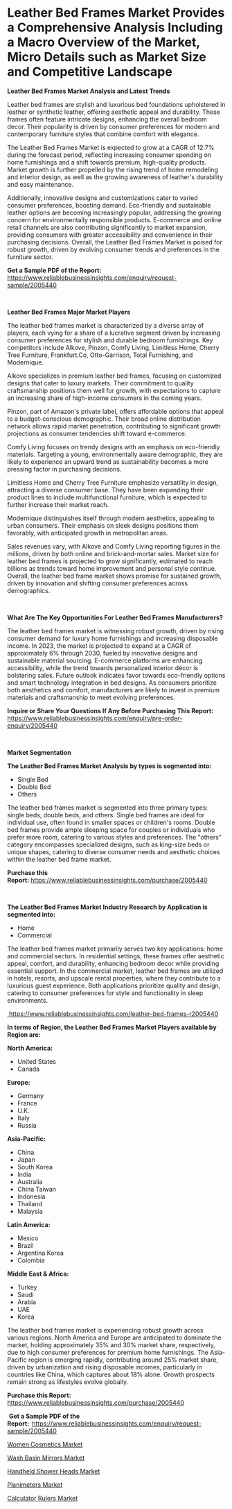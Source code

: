 <p><h1>Leather Bed Frames Market Provides a Comprehensive Analysis Including a Macro Overview of the Market, Micro Details such as Market Size and Competitive Landscape</h1></p><p><strong>Leather Bed Frames Market Analysis and Latest Trends</strong></p>
<p><p>Leather bed frames are stylish and luxurious bed foundations upholstered in leather or synthetic leather, offering aesthetic appeal and durability. These frames often feature intricate designs, enhancing the overall bedroom decor. Their popularity is driven by consumer preferences for modern and contemporary furniture styles that combine comfort with elegance.</p><p>The Leather Bed Frames Market is expected to grow at a CAGR of 12.7% during the forecast period, reflecting increasing consumer spending on home furnishings and a shift towards premium, high-quality products. Market growth is further propelled by the rising trend of home remodeling and interior design, as well as the growing awareness of leather's durability and easy maintenance. </p><p>Additionally, innovative designs and customizations cater to varied consumer preferences, boosting demand. Eco-friendly and sustainable leather options are becoming increasingly popular, addressing the growing concern for environmentally responsible products. E-commerce and online retail channels are also contributing significantly to market expansion, providing consumers with greater accessibility and convenience in their purchasing decisions. Overall, the Leather Bed Frames Market is poised for robust growth, driven by evolving consumer trends and preferences in the furniture sector.</p></p>
<p><strong>Get a Sample PDF of the Report:&nbsp;</strong> <a href="https://www.reliablebusinessinsights.com/enquiry/request-sample/2005440?utm_campaign=62&utm_medium=2&utm_source=Github&utm_content=ia&utm_term=09022025&utm_id=leather-bed-frames">https://www.reliablebusinessinsights.com/enquiry/request-sample/2005440</a></p>
<p>&nbsp;</p>
<p><strong>Leather Bed Frames Major Market Players</strong></p>
<p><p>The leather bed frames market is characterized by a diverse array of players, each vying for a share of a lucrative segment driven by increasing consumer preferences for stylish and durable bedroom furnishings. Key competitors include Alkove, Pinzon, Comfy Living, Limitless Home, Cherry Tree Furniture, Frankfurt.Co, Otto-Garrison, Total Furnishing, and Modernique.</p><p>Alkove specializes in premium leather bed frames, focusing on customized designs that cater to luxury markets. Their commitment to quality craftsmanship positions them well for growth, with expectations to capture an increasing share of high-income consumers in the coming years.</p><p>Pinzon, part of Amazon's private label, offers affordable options that appeal to a budget-conscious demographic. Their broad online distribution network allows rapid market penetration, contributing to significant growth projections as consumer tendencies shift toward e-commerce.</p><p>Comfy Living focuses on trendy designs with an emphasis on eco-friendly materials. Targeting a young, environmentally aware demographic, they are likely to experience an upward trend as sustainability becomes a more pressing factor in purchasing decisions.</p><p>Limitless Home and Cherry Tree Furniture emphasize versatility in design, attracting a diverse consumer base. They have been expanding their product lines to include multifunctional furniture, which is expected to further increase their market reach.</p><p>Modernique distinguishes itself through modern aesthetics, appealing to urban consumers. Their emphasis on sleek designs positions them favorably, with anticipated growth in metropolitan areas.</p><p>Sales revenues vary, with Alkove and Comfy Living reporting figures in the millions, driven by both online and brick-and-mortar sales. Market size for leather bed frames is projected to grow significantly, estimated to reach billions as trends toward home improvement and personal style continue. Overall, the leather bed frame market shows promise for sustained growth, driven by innovation and shifting consumer preferences across demographics.</p></p>
<p>&nbsp;</p>
<p><strong>What Are The Key Opportunities For Leather Bed Frames Manufacturers?</strong></p>
<p><p>The leather bed frames market is witnessing robust growth, driven by rising consumer demand for luxury home furnishings and increasing disposable income. In 2023, the market is projected to expand at a CAGR of approximately 6% through 2030, fueled by innovative designs and sustainable material sourcing. E-commerce platforms are enhancing accessibility, while the trend towards personalized interior décor is bolstering sales. Future outlook indicates favor towards eco-friendly options and smart technology integration in bed designs. As consumers prioritize both aesthetics and comfort, manufacturers are likely to invest in premium materials and craftsmanship to meet evolving preferences.</p></p>
<p><strong>Inquire or Share Your Questions If Any Before Purchasing This Report:</strong> <a href="https://www.reliablebusinessinsights.com/enquiry/pre-order-enquiry/2005440?utm_campaign=62&utm_medium=2&utm_source=Github&utm_content=ia&utm_term=09022025&utm_id=leather-bed-frames">https://www.reliablebusinessinsights.com/enquiry/pre-order-enquiry/2005440</a></p>
<p>&nbsp;</p>
<p><strong>Market Segmentation</strong></p>
<p><strong>The Leather Bed Frames Market Analysis by types is segmented into:</strong></p>
<p><ul><li>Single Bed</li><li>Double Bed</li><li>Others</li></ul></p>
<p><p>The leather bed frames market is segmented into three primary types: single beds, double beds, and others. Single bed frames are ideal for individual use, often found in smaller spaces or children's rooms. Double bed frames provide ample sleeping space for couples or individuals who prefer more room, catering to various styles and preferences. The "others" category encompasses specialized designs, such as king-size beds or unique shapes, catering to diverse consumer needs and aesthetic choices within the leather bed frame market.</p></p>
<p><strong>Purchase this Report:&nbsp;</strong><a href="https://www.reliablebusinessinsights.com/purchase/2005440?utm_campaign=62&utm_medium=2&utm_source=Github&utm_content=ia&utm_term=09022025&utm_id=leather-bed-frames">https://www.reliablebusinessinsights.com/purchase/2005440</a></p>
<p>&nbsp;</p>
<p><strong>The Leather Bed Frames Market Industry Research by Application is segmented into:</strong></p>
<p><ul><li>Home</li><li>Commercial</li></ul></p>
<p><p>The leather bed frames market primarily serves two key applications: home and commercial sectors. In residential settings, these frames offer aesthetic appeal, comfort, and durability, enhancing bedroom decor while providing essential support. In the commercial market, leather bed frames are utilized in hotels, resorts, and upscale rental properties, where they contribute to a luxurious guest experience. Both applications prioritize quality and design, catering to consumer preferences for style and functionality in sleep environments.</p></p>
<p><a href="https://www.reliablebusinessinsights.com/leather-bed-frames-r2005440?utm_campaign=62&utm_medium=2&utm_source=Github&utm_content=ia&utm_term=09022025&utm_id=leather-bed-frames">&nbsp;https://www.reliablebusinessinsights.com/leather-bed-frames-r2005440</a></p>
<p><strong>In terms of Region, the Leather Bed Frames Market Players available by Region are:</strong></p>
<p>
    <p> <strong> North America: </strong>
        <ul>
            <li>United States</li>
            <li>Canada</li>
        </ul>
        </p> 
    <p> <strong> Europe: </strong>
        <ul>
            <li>Germany</li>
            <li>France</li>
            <li>U.K.</li>
            <li>Italy</li>
            <li>Russia</li>
        </ul>
        </p> 
    <p> <strong> Asia-Pacific: </strong>
        <ul>
            <li>China</li>
            <li>Japan</li>
            <li>South Korea</li>
            <li>India</li>
            <li>Australia</li>
            <li>China Taiwan</li>
            <li>Indonesia</li>
            <li>Thailand</li>
            <li>Malaysia</li>
        </ul>
        </p> 
    <p> <strong> Latin America: </strong>
        <ul>
            <li>Mexico</li>
            <li>Brazil</li>
            <li>Argentina Korea</li>
            <li>Colombia</li>
        </ul>
        </p> 
    <p> <strong> Middle East & Africa: </strong>
        <ul>
            <li>Turkey</li>
            <li>Saudi</li>
            <li>Arabia</li>
            <li>UAE</li>
            <li>Korea</li>
        </ul>
    </p>
    </p>
<p><p>The leather bed frames market is experiencing robust growth across various regions. North America and Europe are anticipated to dominate the market, holding approximately 35% and 30% market share, respectively, due to high consumer preferences for premium home furnishings. The Asia-Pacific region is emerging rapidly, contributing around 25% market share, driven by urbanization and rising disposable incomes, particularly in countries like China, which captures about 18% alone. Growth prospects remain strong as lifestyles evolve globally.</p></p>
<p><strong>Purchase this Report: </strong><a href="https://www.reliablebusinessinsights.com/purchase/2005440?utm_campaign=62&utm_medium=2&utm_source=Github&utm_content=ia&utm_term=09022025&utm_id=leather-bed-frames">https://www.reliablebusinessinsights.com/purchase/2005440</a></p>
<p>&nbsp;<strong>Get a Sample PDF of the Report:&nbsp;&nbsp;</strong><a href="https://www.reliablebusinessinsights.com/enquiry/request-sample/2005440?utm_campaign=62&utm_medium=2&utm_source=Github&utm_content=ia&utm_term=09022025&utm_id=leather-bed-frames">https://www.reliablebusinessinsights.com/enquiry/request-sample/2005440</a></p>
<p><strong></strong></p>
<p><p><a href="https://github.com/elodielamto06/Market-Research-Report-List-1/blob/main/women-cosmetics-market.md?utm_campaign=62&utm_medium=2&utm_source=Github&utm_content=ia&utm_term=09022025&utm_id=leather-bed-frames">Women Cosmetics Market</a></p><p><a href="https://github.com/kaqiewan/Market-Research-Report-List-1/blob/main/wash-basin-mirrors-market.md?utm_campaign=62&utm_medium=2&utm_source=Github&utm_content=ia&utm_term=09022025&utm_id=leather-bed-frames">Wash Basin Mirrors Market</a></p><p><a href="https://github.com/taxyevgwlle/Market-Research-Report-List-1/blob/main/handheld-shower-heads-market.md?utm_campaign=62&utm_medium=2&utm_source=Github&utm_content=ia&utm_term=09022025&utm_id=leather-bed-frames">Handheld Shower Heads Market</a></p><p><a href="https://github.com/feeqahrndz/Market-Research-Report-List-1/blob/main/planimeters-market.md?utm_campaign=62&utm_medium=2&utm_source=Github&utm_content=ia&utm_term=09022025&utm_id=leather-bed-frames">Planimeters Market</a></p><p><a href="https://github.com/donkalucine10/Market-Research-Report-List-1/blob/main/calculator-rulers-market.md?utm_campaign=62&utm_medium=2&utm_source=Github&utm_content=ia&utm_term=09022025&utm_id=leather-bed-frames">Calculator Rulers Market</a></p></p>